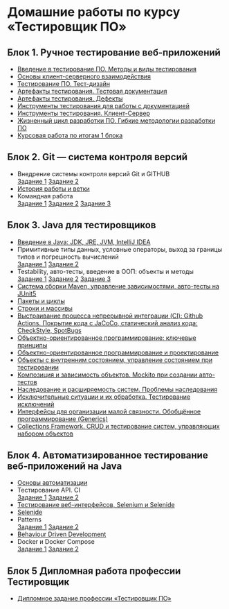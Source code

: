 # Домашние работы по курсу «Тестировщик ПО»
## Блок 1. Ручное тестирование веб-приложений
- [Введение в тестирование ПО. Методы и виды тестирования](https://docs.google.com/document/d/1fvjuSzEu9pdJHO07m9WAiwCYfvLKxF4lTAA6DUs4DhE/edit)
- [Основы клиент-серверного взаимодействия](https://docs.google.com/document/d/1mV37kpfF9mljVTqH-WiNzZho1wbwPnfS_InGq4yiNsQ/edit)
- [Тестирование ПО. Тест-дизайн](https://docs.google.com/document/d/17iwUFZmlbcuMNuqrNdRzHz48_MF4nJwriik4D1VmPQY/edit)
- [Артефакты тестирования. Тестовая документация](https://docs.google.com/spreadsheets/d/1RS70jxSApmU9Wwn_KDQ6oLZTsmHY5ysi25xZLFqGckI/edit#gid=0)
- [Артефакты тестирования. Дефекты](https://docs.google.com/document/d/1iz0EqSgN_6_k6gSrsCtVkIHRA-EDIsW9zG-Ibfan_Bo/edit)
- [Инструменты тестирования для работы с документацией](https://docs.google.com/spreadsheets/d/1s7Qw3XWtc4V3-8TBJf4cOukA-esqPHgRscjlK9Dd3OY/edit?usp=sharing)
- [Инструменты тестирования. Клиент-Сервер](https://docs.google.com/document/d/1ksRr8qhiSLcbkxYGn8tmDu7LNxruZN-66X6ea6kzLKk/edit)
- [Жизненный цикл разработки ПО. Гибкие методологии разработки ПО](https://docs.google.com/document/d/1eWt3X_wU4ZbzcO3jyTec7HEckmKD9U6EZsmmgoJQ2Ck/edit)
- [Курсовая работа по итогам 1 блока](https://docs.google.com/spreadsheets/d/1MYuUPlbS-y_iiJmNHCxe133I-WspcNccARn7ijTwMhE/edit#gid=0)
## Блок 2. Git — система контроля версий
- Внедрение системы контроля версий Git и GITHUB<br>[Задание 1](https://github.com/Redarek/origin) [Задание 2](https://github.com/Redarek/netology-homework-2)
- [История работы и ветки](https://github.com/Redarek/tesst1)
- Командная работа<br>[Задание 1](https://github.com/Redarek/git-homeworks-neuro-fork) [Задание 2](https://github.com/netology-code/git-homeworks-neuro-issues/issues/10188) [Задание 3](https://github.com/netology-code/git-homeworks-neuro-pr/pull/5142)
## Блок 3. Java для тестировщиков
- [Введение в Java: JDK, JRE, JVM, IntelliJ IDEA](https://github.com/Redarek/hw-java-1)
- Примитивные типы данных, условные операторы, выход за границы типов и погрешность вычислений<br>[Задание 1](https://github.com/Redarek/hw-java-2.1/tree/master) [Задание 2](https://github.com/Redarek/hw-java-2.2)
- Testability, авто-тесты, введение в ООП: объекты и методы<br>[Задание 1](https://github.com/Redarek/hw-java-4.1) [Задание 2](https://github.com/Redarek/hw-java-4.2) [Задание 3](https://github.com/Redarek/hw-java-4.3)
- [Система сборки Maven, управление зависимостями, авто-тесты на JUnit5](https://github.com/Redarek/hw-java-5.1)
- [Пакеты и циклы](https://github.com/Redarek/hw-java-6.1)
- [Строки и массивы](https://github.com/Redarek/hw-java-7.1)
- [Выстраивание процесса непрерывной интеграции (CI): Github Actions. Покрытие кода с JaCoCo, статический анализ кода: CheckStyle, SpotBugs](https://github.com/Redarek/hw-java-8)
- [Объектно-ориентированное программирование: ключевые принципы](https://github.com/Redarek/hw-java-9.1)
- [Объектно-ориентированное программирование и проектирование](https://github.com/Redarek/hw-java-10)
- [Объекты с внутренним состоянием, управление состоянием при тестировании](https://github.com/Redarek/hw-java-10/pull/1)
- [Композиция и зависимость объектов. Mockito при создании авто-тестов](https://github.com/Redarek/hw-java-12.1)
- [Наследование и расширяемость систем. Проблемы наследования](https://github.com/Redarek/hw-java-13.1)
- [Исключительные ситуации и их обработка. Тестирование исключений](https://github.com/Redarek/hw-java-14.1)
- [Интерфейсы для организации малой связности. Обобщённое программирование (Generics)](https://github.com/Redarek/hw-java-15.1)
- [Collections Framework. CRUD и тестирование систем, управляющих набором объектов](https://github.com/Redarek/hw-java-16.1)
## Блок 4. Автоматизированное тестирование веб-приложений на Java
- [Основы автоматизации](https://github.com/Redarek/hw-java-web-1.1)
- Тестирование API. CI<br>[Задание 1](https://github.com/Redarek/hw-java-web-2.1) [Задание 2](https://github.com/Redarek/hw-java-web-2.3)
- [Тестирование веб-интерфейсов, Selenium и Selenide](https://github.com/Redarek/hw-java-web-3.1)
- [Selenide](https://github.com/Redarek/hw-java-web-4.1)
- Patterns<br>[Задание 1](https://github.com/Redarek/hw-java-web-5.1) [Задание 2](https://github.com/Redarek/hw-java-web-5.2)
- [Behaviour Driven Development](https://github.com/Redarek/hw-java-web-6.1)
- Docker и Docker Compose<br>[Задание 1](https://github.com/Redarek/hw-java-web-7.1) [Задание 2](https://github.com/Redarek/hw-java-web-7.2)
## Блок 5 Дипломная работа профессии Тестировщик
- [Дипломное задание профессии «Тестировщик ПО»](https://github.com/Redarek/qa-diploma)
